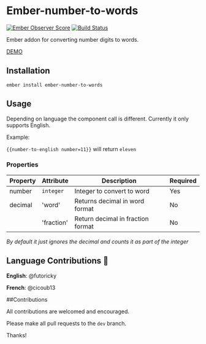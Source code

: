 # Ember-number-to-words
[![Ember Observer Score](https://emberobserver.com/badges/ember-number-to-words.svg)](https://emberobserver.com/addons/ember-number-to-words)
[![Build Status](https://travis-ci.org/FutoRicky/ember-number-to-words.svg?branch=master)](https://travis-ci.org/FutoRicky/ember-number-to-words)

Ember addon for converting number digits to words.

[DEMO](http://futoricky.github.io/ember-number-to-words/)

## Installation

`ember install ember-number-to-words`

## Usage

Depending on language the component call is different. Currently it only supports English.

Example:

`{{number-to-english number=11}}` will return `eleven`

### Properties

| Property    | Attribute  | Description                       | Required |
| ----------- | ---------- | --------------------------------- | -------- |
| number      | `integer`  | Integer to convert to word        | Yes      |
| decimal     | 'word'     | Returns decimal in word format    | No       |
|             | 'fraction' | Return decimal in fraction format | No       |                          

*By default it just ignores the decimal and counts it as part of the integer*

## Language Contributions :metal:
**English**: @futoricky

**French**: @cicoub13

##Contributions

All contributions are welcomed and encouraged.

Please make all pull requests to the `dev` branch.

Thanks!

